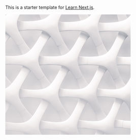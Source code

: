 This is a starter template for [Learn Next.js](https://nextjs.org/learn).


![sfdfd](./public/images/profile.jpg)
